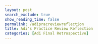 ```yaml
---
layout: post 
search_exclude: true
show_reading_time: false
permalink: /adipracreviewreflection
title: Adi's Practice Review Reflection
categories: [Adi Final Retrospective]
---
```


